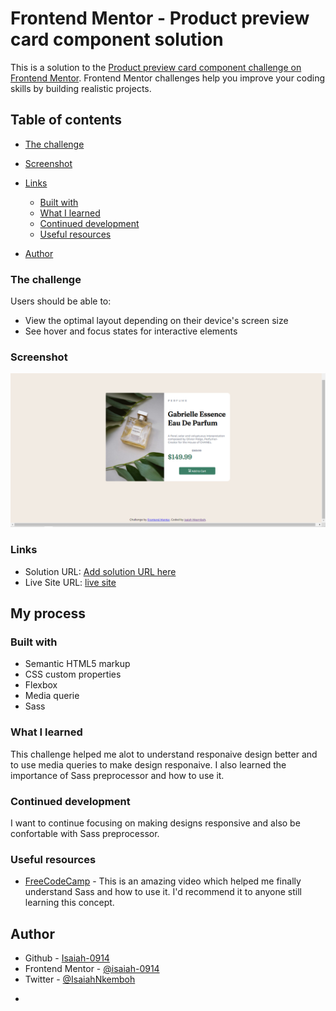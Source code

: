 # Frontend Mentor - Product preview card component solution

This is a solution to the [Product preview card component challenge on Frontend Mentor](https://www.frontendmentor.io/challenges/product-preview-card-component-GO7UmttRfa). Frontend Mentor challenges help you improve your coding skills by building realistic projects.

## Table of contents

- [The challenge](#the-challenge)
- [Screenshot](#screenshot)
- [Links](#links)

  - [Built with](#built-with)
  - [What I learned](#what-i-learned)
  - [Continued development](#continued-development)
  - [Useful resources](#useful-resources)

- [Author](#author)

### The challenge

Users should be able to:

- View the optimal layout depending on their device's screen size
- See hover and focus states for interactive elements

### Screenshot

![](<./images/Screenshot%20(3).png>)

### Links

- Solution URL: [Add solution URL here](https://your-solution-url.com)
- Live Site URL: [ live site ](https://isaiah-0914.github.io/Product-Preview-Card-Front-end-Challenge/)

## My process

### Built with

- Semantic HTML5 markup
- CSS custom properties
- Flexbox
- Media querie
- Sass

### What I learned

This challenge helped me alot to understand responaive design better and to use media queries to make design responaive.
I also learned the importance of Sass preprocessor and how to use it.

### Continued development

I want to continue focusing on making designs responsive and also be confortable with Sass preprocessor.

### Useful resources

- [FreeCodeCamp](https://youtu.be/_a5j7KoflTs) - This is an amazing video which helped me finally understand Sass and how to use it. I'd recommend it to anyone still learning this concept.

## Author

- Github - [Isaiah-0914](https://github.com/Isaiah-0914)
- Frontend Mentor - [@isaiah-0914](https://www.frontendmentor.io/profile/Isaiah-0914)
- Twitter - [@IsaiahNkemboh](https://www.twitter.com/IsaiahNkemboh)

*
